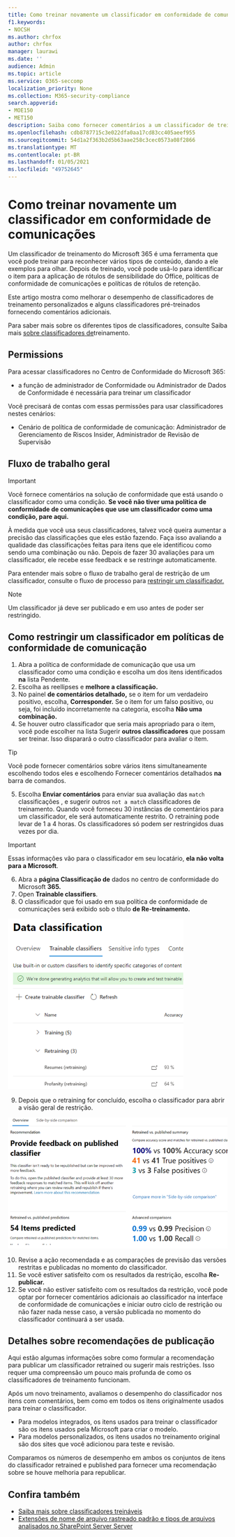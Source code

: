 ```yaml
---
title: Como treinar novamente um classificador em conformidade de comunicações
f1.keywords:
- NOCSH
ms.author: chrfox
author: chrfox
manager: laurawi
ms.date: ''
audience: Admin
ms.topic: article
ms.service: O365-seccomp
localization_priority: None
ms.collection: M365-security-compliance
search.appverid:
- MOE150
- MET150
description: Saiba como fornecer comentários a um classificador de treinamento em conformidade com as comunicações.
ms.openlocfilehash: cdb8787715c3e022dfa0aa17cd83cc405aeef955
ms.sourcegitcommit: 54d1a2f363b2d5b63aae258c3cec0573a08f2866
ms.translationtype: MT
ms.contentlocale: pt-BR
ms.lasthandoff: 01/05/2021
ms.locfileid: "49752645"
---
```

# <a name="how-to-retrain-a-classifier-in-communications-compliance"></a>Como treinar novamente um classificador em conformidade de comunicações

Um classificador de treinamento do Microsoft 365 é uma ferramenta que você pode treinar para reconhecer vários tipos de conteúdo, dando a ele exemplos para olhar. Depois de treinado, você pode usá-lo para identificar o item para a aplicação de rótulos de sensibilidade do Office, políticas de conformidade de comunicações e políticas de rótulos de retenção.

Este artigo mostra como melhorar o desempenho de classificadores de treinamento personalizados e alguns classificadores pré-treinados fornecendo comentários adicionais.

Para saber mais sobre os diferentes tipos de classificadores, consulte Saiba mais [sobre classificadores de](classifier-learn-about.md)treinamento.

## <a name="permissions"></a>Permissions

Para acessar classificadores no Centro de Conformidade do Microsoft 365:

- a função de administrador de Conformidade ou Administrador de Dados de Conformidade é necessária para treinar um classificador

Você precisará de contas com essas permissões para usar classificadores nestes cenários:

- Cenário de política de conformidade de comunicação: Administrador de Gerenciamento de Riscos Insider, Administrador de Revisão de Supervisão 

## <a name="overall-workflow"></a>Fluxo de trabalho geral

> [!IMPORTANT]
> Você fornece comentários na solução de conformidade que está usando o classificador como uma condição. **Se você não tiver uma política de conformidade de comunicações que use um classificador como uma condição, pare aqui.**

À medida que você usa seus classificadores, talvez você queira aumentar a precisão das classificações que eles estão fazendo. Faça isso avaliando a qualidade das classificações feitas para itens que ele identificou como sendo uma combinação ou não. Depois de fazer 30 avaliações para um classificador, ele recebe esse feedback e se restringe automaticamente.

Para entender mais sobre o fluxo de trabalho geral de restrição de um classificador, consulte o fluxo de processo para [restringir um classificador.](classifier-learn-about.md#retraining-classifiers)

> [!NOTE]
> Um classificador já deve ser publicado e em uso antes de poder ser restringido.

## <a name="how-to-retrain-a-classifier-in-communication-compliance-policies"></a>Como restringir um classificador em políticas de conformidade de comunicação

1. Abra a política de conformidade de comunicação que usa um classificador como uma condição e escolha um dos itens identificados **na** lista Pendente.
2. Escolha as reellipses e **melhore a classificação.**
3. No painel **de comentários detalhado,** se o item for um verdadeiro positivo, escolha, **Corresponder.**  Se o item for um falso positivo, ou seja, foi incluído incorretamente na categoria, escolha **Não uma combinação.**
4. Se houver outro classificador que seria mais apropriado para o item, você pode escolher na lista Sugerir **outros classificadores** que possam ser treinar. Isso disparará o outro classificador para avaliar o item.

> [!TIP]
> Você pode fornecer comentários sobre vários itens simultaneamente escolhendo todos eles e escolhendo Fornecer comentários detalhados **na** barra de comandos.

5. Escolha **Enviar comentários** para enviar sua avaliação das `match` classificações , e sugerir outros `not a match` classificadores de treinamento. Quando você forneceu 30 instâncias de comentários para um classificador, ele será automaticamente restrito. O retraining pode levar de 1 a 4 horas. Os classificadores só podem ser restringidos duas vezes por dia.

> [!IMPORTANT]
> Essas informações vão para o classificador em seu locatário, **ela não volta para a Microsoft**.

6.  Abra a **página Classificação de** dados no centro de conformidade do Microsoft **365.**
7. Open **Trainable classifiers**.
8. O classificador que foi usado em sua política de conformidade de comunicações será exibido sob o título **de Re-treinamento.**

![classificador no status de restrição](../media/classifier-retraining.png)

9. Depois que o retraining for concluído, escolha o classificador para abrir a visão geral de restrição.

![visão geral dos resultados de retraining do classificador](../media/classifier-retraining-overview.png)

10. Revise a ação recomendada e as comparações de previsão das versões restritas e publicadas no momento do classificador.
11. Se você estiver satisfeito com os resultados da restrição, escolha **Re-publicar.**
12. Se você não estiver satisfeito com os resultados da restrição, você pode optar por fornecer comentários adicionais ao classificador na interface de conformidade de comunicações e iniciar outro ciclo de restrição ou não fazer nada nesse caso, a versão publicada no momento do classificador continuará a ser usada. 

## <a name="details-on-republishing-recommendations"></a>Detalhes sobre recomendações de publicação

Aqui estão algumas informações sobre como formular a recomendação para publicar um classificador retrained ou sugerir mais restrições. Isso requer uma compreensão um pouco mais profunda de como os classificadores de treinamento funcionam.

Após um novo treinamento, avaliamos o desempenho do classificador nos itens com comentários, bem como em todos os itens originalmente usados para treinar o classificador. 

- Para modelos integrados, os itens usados para treinar o classificador são os itens usados pela Microsoft para criar o modelo.
- Para modelos personalizados, os itens usados no treinamento original são dos sites que você adicionou para teste e revisão.

Comparamos os números de desempenho em ambos os conjuntos de itens do classificador retrained e published para fornecer uma recomendação sobre se houve melhoria para republicar. 

## <a name="see-also"></a>Confira também

- [Saiba mais sobre classificadores treináveis](classifier-learn-about.md)
- [Extensões de nome de arquivo rastreado padrão e tipos de arquivos analisados no SharePoint Server Server](https://docs.microsoft.com/sharepoint/technical-reference/default-crawled-file-name-extensions-and-parsed-file-types)
